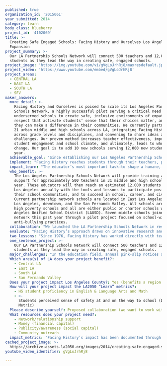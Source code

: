 ```yaml
---
published: true
organization_id: '2015061'
year_submitted: 2014
category: learn
body_class: blueberry
project_id: '4102069'
title: >-
  Creating Safe Engaged Schools: Facing History and Ourselves Los Angeles
  Expansion
project_summary: >-
  Our LA Partnership Schools Network will connect 500 teachers and 12,000
  students as they lead the way in creating safe, engaged schools.
project_image: 'https://img.youtube.com/vi/gVgLoJrhRj8/maxresdefault.jpg'
project_video: 'https://www.youtube.com/embed/gVgLoJrhRj8'
project_areas:
  - CENTRAL LA
  - EAST LA
  - SOUTH LA
  - SFV
maker_answers:
  more_detail: >-
    Facing History and Ourselves is poised to scale its Los Angeles Partnership
    Schools Network, a highly successful pilot serving a critical need among
    underserved schools to create safe, inclusive environments of empathy and
    respect that activate students’ sense that their choices matter, and that
    they can make a difference in their communities. We currently partner with
    21 urban middle and high schools across LA, integrating Facing History
    across grade levels and disciplines, and convening to share ideas and
    challenges. Our proven method increases teacher effectiveness, improves
    student engagement and school climate, and ultimately, leads to whole school
    change. Our goal is to add 10 new schools serving 12,000 new students next
    year. 
  achievable_goal: "Since establishing our Los Angeles Partnership Schools Network, we have focused our efforts at schools where we have leadership to support our work. We have exceeded our goals thus far, growing from four schools in 2009 to 21 schools today. Partnership schools agree to have at least one teacher attend a week-long immersive seminar who commits by contract to teach a full Facing History curriculum unit in the classroom; arrange for faculty-wide in-services facilitated by Facing History staff; participate in cross-school activities within the network; and create a school-wide action plan to create a culture of safety and inclusion in their school communities assisted by Facing History program staff. \r\n\r\nEach school participates in a fall leadership summit comprised of students, teachers, administrators and parents, focused on creating safe, inclusive, and compassionate whole-school cultures; an educator symposium focused on urban education challenges and opportunities; and an end-of-year community-wide celebration focused on the sharing of best practices and action plans. These events address issues affecting school safety and academic engagement and facilitate networking among our diverse Los Angeles communities, which is rare.\r\n\r\nEach school has a Facing History liaison. Facing History will create active mentorships for liaisons via our longstanding teacher leadership team, through which 25 experienced Facing History teachers network with each other and help mentor new teachers in their schools. Liaisons also attend a yearly retreat with the teacher leaders. \r\n\r\nFacing History facilitates a quickly growing online community for Los Angeles educators (lanetwork.facinghistory.org), including a blog led by teacher leaders, Facing History staff and guest bloggers. An interactive calendar is being planned which will enable subscribers to post events of interest to the network. \r\n\r\nWe know there is increasing demand among Los Angeles schools for Facing History services, and that we have the capacity and the tools to meet our goals this year.\r\n"
  implement: "Facing History reaches students through their teachers, providing professional development (PD) to help middle and high school educators explore issues such as discrimination, stereotyping, and the importance of civic participation through curriculum-based critical analysis of historical case studies. Facing History’s PD includes workshops, seminars, classroom resources, and on-going follow-up services. In-depth training introduces teachers to topics such as the steps that led to the Holocaust, race and membership in American history, the Armenian Genocide, and the 1992 Los Angeles riots. This training, paired with individualized coaching and follow-up support, prepares educators to use these case studies to engage students around the importance of civic participation. \r\n\r\nThrough their Facing History classes, students at these schools learn to make connections (not simple comparisons) to self, society, and other events in history. They make meaning of history by examining primary and secondary sources; apply lessons they have learned to current issues and think deeply about what they are reading, hearing, and seeing, all within the emerging civic space of their classroom. Students often reflect on their Facing History experience as the first time that school was relevant to their lives. By connecting the dots, they begin to understand that their choices matter.\r\n\r\nThrough Facing History’s unique school partnership model, Facing History staff members work closely with faculty throughout the year to integrate our program across grade levels and disciplines, and to create school community events to address school climate, including  strong student and parent participation. Facing History conducts three events per year for the Partnership Network, to which each school sends a cohort of students, teachers, administrators and parents to share best practices, discuss issues in urban education, and continue learning about Facing History’s resources. This model brings multiple stakeholders together from different schools on a regular basis to foster community-wide engagement in a local context.\r\n"
  impact_learn: "The educator’s most important task—to shape a humane, well-educated citizenry— has never been more vital to sustain civil society, democratic values, and human rights than it is today. Yet education on the whole seems to be failing in this task; the reality for urban schools is particularly bleak: \r\n\r\n•\tHigh school graduation rates In Los Angeles Unified School District (LAUSD) hover around 66%.\r\n•\tMore than half of all new teachers in the U.S. leave the profession during their first five years. This high turnover undermines the educational system, as teaching expertise is developed over years of practice and improvement.\r\n•\tTeachers find themselves ill-equipped to foster safe environments that support learning.\r\n\r\nThe Los Angeles Partnership Schools Network draws upon innovative research in the key areas of urban education: closing the achievement gap; creating safe, inclusive classrooms; and structuring sustainable, supportive networks for teachers and schools.\r\nFacing History revitalizes teachers, and helps them integrate social emotional learning within rigorous academic coursework that aligns with Common Core State Standards. Facing History increases students’ motivation and engagement, because our resources and approach link academic content to students’ lives. Facing History trusts young people to wrestle with complex moments in human history, and help them understand the range of human behavior.\r\n\r\nStudents understand the danger of prejudice and discrimination, the experience of vulnerable groups in society, and the importance of solving differences through discussion and dialogue, not violence. Students learn that their choices matter and that they can be agents of positive change. As they explore the complexities of history and human behavior, students consider how they can make a difference today and in the future.\r\n\r\nFacing History’s impact occurs on multiple levels and is leveraged over time. As students become more engaged in their learning, they are more likely to have greater academic success and to graduate. They impact the people around them, including family and peers. As teachers become revitalized, they’re more likely to stay in the field. Facing History teachers continue to use the program every year they remain in the classroom, reaching new groups of students annually. Many Facing History educators become school leaders, shaping the vision and academic goals of their school for years to come.\r\n"
  who_benefit: >-
    The Los Angeles Partnership Schools Network will provide training and
    support for approximately 500 teachers in 31 middle and high schools this
    year. These educators will then reach an estimated 12,000 students across
    Los Angeles annually with the tools and lessons to participate positively in
    their school communities, and to succeed in school, career, and civic life.
    Current partnership network schools are located in East Los Angeles, South
    Los Angeles, downtown, and the San Fernando Valley. All schools are Title I,
    high poverty schools and all are either public or charter schools within Los
    Angeles Unified School District (LAUSD). Seven middle schools joined the
    network this past year through a pilot project focused on school-wide
    anti-bullying practices. 
  collaboration: "We launched the LA Partnership Schools Network in response to a need from teachers to collaborate and build bridges among the diverse communities that make up Los Angeles. Our primary partnership is with each individual school, including a contractual agreement signed by an administrator and designated teacher liaison on campus. Facing History staff work with faculty at each school to integrate our program across grades and disciplines. Clear contracting, high-fidelity implementation and sustainability planning are all critical elements of a successful collaboration.\r\n\r\nLast year we added seven middle schools to the Partnership Schools Network through a pilot project focused on school-wide anti-bullying practices. The project was conducted with support from the Los Angeles Fund for Public Education and Youth Policy Institute (YPI). YPI contracted with Facing History to provide in-depth professional development for schools in Hollywood and Pacoima, high-poverty areas of federal revitalization focus, as part of its $30 million grant from the U.S. Department of Education for the Los Angeles Promise Neighborhood initiative.\r\n\r\nIn addition to the work with individual schools, we convene teachers, administrators, students and parents from partner schools across Los Angeles, both in person and online. Teachers, who too often work in isolation, can now regularly connect with educators from other schools who face similar challenges. Collaboration and idea-sharing within the network has been greatly enhanced through the Los Angeles Network blog (lanetwork.facinghistory.org). The blog provides a flexible forum for educators and Facing History staff to share ideas, challenges, and solutions for addressing issues they confront in the classroom. This online community serves as a networking tool for teachers within and beyond the Los Angeles Partnership Schools Network. \r\n\r\nFacing History is investing significantly in a core group of exemplary Facing History educators to serve as mentors for other teachers in Los Angeles. Teacher leaders are early adopters in piloting Facing History’s new resources, and are instrumental in supporting liaisons from the Los Angeles Partnership Network. Collaboration with our teacher leaders is a critical factor in helping Facing History respond to the needs of teachers, build stronger school-wide programs, and continue expanding to more urban schools. \r\n"
  evaluate: "Facing History’s approach draws on innovative research and development in the areas of urban education. That research informs both our programs and our measures of success. For the LA Partnership Schools, Facing History will track the number of educators who implement our program and the number of participants in cross-school and community events through our relationship management database. Program staff will closely monitor the activities of, and solicit ongoing feedback from, the partnership schools and teacher liaisons through individual contact and online engagement. Measurable outcomes of this initiative include:\r\n\r\n•\tSupporting and expanding our network of schools: Partnership Schools Network will increase to 31 schools, with approximately 500 teachers receiving professional development services, and reaching 12,000 students by the end of FY15.\r\n•\tConducting outreach through cross-school projects and community events: Summits, urban education symposia, and community events will draw 1,500 students, parents, teachers, and community members.\r\n•\tDeveloping and leveraging both face-to-face and online supports in order to grow the network’s capacity to be self sustaining: The number of liaisons will grow to 31, and the number of visitors to blog posts will increase from an average of 200-250 page views per post to an average of 500 or more.\r\n"
  two_lessons: "Since 1976, Facing History has worked directly with teachers and schools to build the knowledge, commitment, and motivation for effective civic participation and to develop strong, safe school communities where students can thrive. We have learned that working with whole schools, which then serve as models for deep and innovative implementation of Facing History across grade levels and disciplines, enables the program to improve not only academic learning but school culture as well. Launched in 2008, Facing History’s Innovative Schools Network (ISN) is a group of 60 schools employing a robust whole-school model that impacts the culture of the entire school. Facing History works intensively with faculty on curriculum development, school-wide programming, and whole-staff engagement, resulting in school communities that take seriously issues of ethics, social responsibility, prejudice, and justice, and share a common language that encourages the identification and discussion of these issues—in the classroom, in student advisory and student leadership groups, in staff meetings, and in the broader community. Evaluations of Facing History’s ISN schools provide evidence for the program’s strong impact on teacher efficacy (teachers’ beliefs about their knowledge, and skills in their subject areas, a critical underpinning of high quality teaching); school climate (culture change in terms of language, behavior, and attitude changes across the community of each school); and student outcomes including improved social emotional learning, civic learning, intergroup awareness, ethical reflection and self awareness. \r\n\r\nIn addition to insights gained from formal evaluations, our work is informed by the results we have seen during the pilot phase of the Los Angeles Partnership Schools Network. Teachers from LAUSD consistently report that Facing History has a positive impact on culture, climate, and safety at their schools. Social Justice Humanitas Academy, which has trained its entire faculty in Facing History content and methodology, had the lowest rate of suspension of any LAUSD school last year. Roosevelt Academy of Environmental and Social Policy reported that instances of bullying decreased dramatically after implementing the action steps the school team devised at Facing History’s BULLY Summit.\r\n"
  one_sentence_project: >-
    Our LA Partnership Schools Network will connect 500 teachers and 12,000
    students as they lead the way in creating safe, engaged schools.
  major_challenges: "In the education field, annual pink-slip notices and uncertainty about job security have taken a toll on educator morale. With budget cuts, not only have teachers lost income through furloughs, they are also asked to do more because schools are functioning with fewer staff and resources than before. These conditions have an impact on teachers’ capacity and willingness to participate in after-school activities, including meetings and workshops. PD providers often need to cover teacher stipends to participate in professional development. We have successfully made stipends available to participants in our Partnership Schools Network for select activities (or substitute teacher coverage so that they can attend during the school day.)  In addition, we have changed our workshop strategy to provide contracted offerings with schools and districts who recruit a critical mass of qualified participants. \r\n\r\nAnother challenge for schools and educators this year is the implementation of the new Common Core assessments. Facing History and Ourselves’ mission aligns with the intent of the Common Core State Standards to prepare students to be college- and career-ready. Our resources and study guides emphasize close reading of challenging texts; critical analysis; and the development of critical thinking, writing, and speaking skills. Facing History is already working with teachers, schools, and districts across the country as they implement the Common Core State Standards. We help educators make the key instructional shifts required by the standards, using our primary and secondary sources and underlying pedagogy. And we partner with teachers to develop Common Core modules and tasks to share across our educator network.\r\n"
  Which area(s) of LA does your project benefit?:
    - Central LA
    - East LA
    - South LA
    - San Fernando Valley
  Does your project impact Los Angeles County?: Yes (benefits a region of LA County)
  How will your project impact the LA2050 “Learn” metrics?:
    - HS student proficiency in English & Language Arts and Math
    - >-
      Students perceived sense of safety at and on the way to school (Dream
      Metric)
  Please describe yourself: Proposed collaboration (we want to work with partners!)
  What resources does your project need?:
    - Network/relationship support
    - Money (financial capital)
    - Publicity/awareness (social capital)
    - Community outreach
  impact_metrics: "Facing History’s impact has been documented through more than 140 evaluation studies, including quasi-experimental studies and peer reviewed randomized controlled trials. Results prove that our program improves students’ academic engagement, critical-thinking skills and historical understanding, encourages civic participation, and creates safe and engaging classroom and whole-school environments. Definitive evidence shows that Facing History helps to create effective teachers who improve their students’ academic performance and civic learning.  Educational leaders, funders, and the federal government are looking for ways to transform education by promoting teacher effectiveness, which a growing body of research confirms is a strong factor in student achievement.\r\n\r\nStudies show that our impact is sustained throughout a teacher's career, despite transitions across grade levels and schools. Each teacher reaches an average of 100 students annually. A greater sense of self-efficacy and commitment to teaching translates to higher rates of teacher retention and better outcomes for students, benefits from which will be realized over many years.\r\n\r\nThe Progress of Education Reform lists Facing History as an exemplar of one of six proven educational practices that promote student civic knowledge, skills, and dispositions. The Social Impact 100, a giving platform that spotlights evidence-based U.S. nonprofits with the potential to grow, named Facing History one of 100 nonprofits that address the country’s most pressing issues in education, health, youth, and poverty. Charity Navigator has, for the third consecutive year, given Facing History a four-star rating, which it awards to organizations that exceed industry standards and outperform most other charities in their field.\r\n"
cached_project_image: >-
  https://archive-assets.la2050.org/images/2014/creating-safe-engaged-schools-facing-history-and-ourselves-los-angeles-expansion/img.youtube.com/vi/gVgLoJrhRj8/maxresdefault.jpg
youtube_video_identifier: gVgLoJrhRj8

---
```

